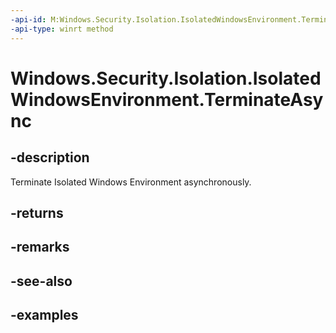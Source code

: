 ```yaml
---
-api-id: M:Windows.Security.Isolation.IsolatedWindowsEnvironment.TerminateAsync
-api-type: winrt method
---
```


<!-- Method syntax.
public IAsyncAction IsolatedWindowsEnvironment.TerminateAsync()
-->

# Windows.Security.Isolation.IsolatedWindowsEnvironment.TerminateAsync

## -description
Terminate Isolated Windows Environment asynchronously.
## -returns

## -remarks

## -see-also

## -examples

